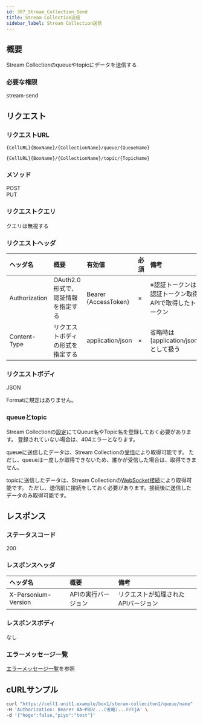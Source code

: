 ```yaml
---
id: 387_Stream_Collection_Send
title: Stream Collection送信
sidebar_label: Stream Collection送信
---
```

## 概要
Stream Collectionのqueueやtopicにデータを送信する

### 必要な権限
stream-send

## リクエスト
### リクエストURL
```
{CellURL}{BoxName}/{CollectionName}/queue/{QueueName}
```
```
{CellURL}{BoxName}/{CollectionName}/topic/{TopicName}
```

### メソッド
POST<br>
PUT

### リクエストクエリ
クエリは無視する

### リクエストヘッダ

|ヘッダ名|概要|有効値|必須|備考|
|:--|:--|:--|:--|:--|
|Authorization|OAuth2.0形式で、認証情報を指定する|Bearer {AccessToken}|×|※認証トークンは認証トークン取得APIで取得したトークン|
|Content-Type|リクエストボディの形式を指定する|application/json|×|省略時は[application/json]として扱う|

### リクエストボディ
JSON

Formatに規定はありません。

### queueとtopic
Stream Collectionの[設定](386_Configure_Stream_Collection.md)にてQueue名やTopic名を登録しておく必要があります。
登録されていない場合は、404エラーとなります。

queueに送信したデータは、Stream Collectionの[受信](388_Stream_Collection_Receive.md)により取得可能です。
ただし、queueは一度しか取得できないため、誰かが受信した場合は、取得できません。

topicに送信したデータは、Stream Collectionの[WebSocket接続](389_Stream_Collection_Connect.md)により取得可能です。
ただし、送信前に接続をしておく必要があります。接続後に送信したデータのみ取得可能です。

## レスポンス
### ステータスコード
200

### レスポンスヘッダ

|ヘッダ名|概要|備考|
|:--|:--|:--|
|X-Personium-Version|APIの実行バージョン|リクエストが処理されたAPIバージョン|

### レスポンスボディ
なし

### エラーメッセージ一覧
[エラーメッセージ一覧](004_Error_Messages.md)を参照

## cURLサンプル
```sh
curl "https://cell1.unit1.example/box1/steram-colleciton1/queue/name" -X POST -i \
-H 'Authorization: Bearer AA~PBDc...(省略)...FrTjA' \
-d '{"hoge":false,"piyo":"test"}'
```
